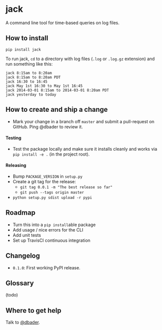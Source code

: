 # jack

A command line tool for time-based queries on log files.

## How to install

    pip install jack

To run jack, `cd` to a directory with log files (`.log` or `.log.gz` extension) and run something like this:

    jack 8:15am to 8:20am
    jack 8:15am to 8:20am PDT
    jack 16:30 to 16:45
    jack May 1st 16:30 to May 1st 16:45
    jack 2014-03-01 8:15am to 2014-03-01 8:20am PDT
    jack yesterday to today

## How to create and ship a change

* Mark your change in a branch off `master` and submit a pull-request on GitHub. Ping @dbader to review it.

#### Testing
* Test the package locally and make sure it installs cleanly and works via `pip install -e .` (in the project root).

#### Releasing
* Bump `PACKAGE_VERSION` in `setup.py`
* Create a git tag for the release:
    * `git tag 0.0.1 -m "The best release so far"`
    * `git push --tags origin master`
* `python setup.py sdist upload -r pypi`

## Roadmap

* Turn this into a `pip install`able package
* Add usage / nice errors for the CLI
* Add unit tests
* Set up TravisCI continuous integration

## Changelog

* `0.1.0`: First working PyPI release.

## Glossary
(todo)

## Where to get help
Talk to [@dbader](https://twitter.com/dbader).
